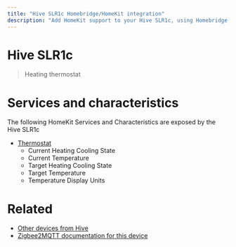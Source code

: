 ```yaml
---
title: "Hive SLR1c Homebridge/HomeKit integration"
description: "Add HomeKit support to your Hive SLR1c, using Homebridge, Zigbee2MQTT and homebridge-z2m."
---
```

<!---
This file has been GENERATED using src/docgen/docgen.ts
DO NOT EDIT THIS FILE MANUALLY!
-->
# Hive SLR1c
> Heating thermostat


# Services and characteristics
The following HomeKit Services and Characteristics are exposed by
the Hive SLR1c

* [Thermostat](../../climate.md)
  * Current Heating Cooling State
  * Current Temperature
  * Target Heating Cooling State
  * Target Temperature
  * Temperature Display Units


# Related
* [Other devices from Hive](../index.md#hive)
* [Zigbee2MQTT documentation for this device](https://www.zigbee2mqtt.io/devices/SLR1c.html)